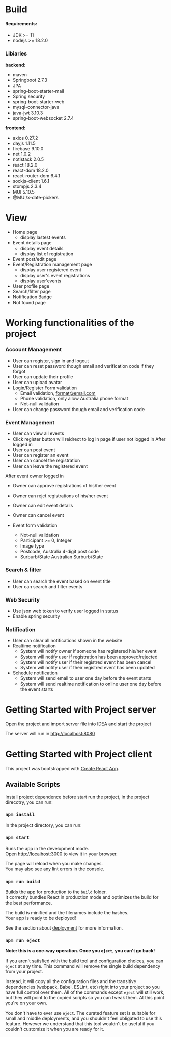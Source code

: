 # Build 
#### Requirements:

- JDK >= 11
- nodejs >= 18.2.0

### Libiaries
**backend:**
- maven
- Springboot 2.7.3
- JPA 
- spring-boot-starter-mail
- Spring security
- spring-boot-starter-web
- mysql-connector-java
- java-jwt 3.10.3
- spring-boot-websocket 2.7.4

**frontend:**
- axios 0.27.2
- dayjs 1.11.5
- firebase 9.10.0
- net 1.0.2
- notistack 2.0.5
- react 18.2.0
- react-dom 18.2.0
- react-router-dom 6.4.1
- sockjs-client 1.6.1
- stompjs 2.3.4
- MUI 5.10.5
- @MUI/x-date-pickers

# View 
- Home page  
    - display lastest events
- Event details page 
    - display event details
    - display list of registration 
- Event post/edit page 
- Event/Registration management page 
    - display user registered event 
    - display user's event registrations
    - display user'events
- User profile page 
- Search/filter page 
- Notification Badge
- Not found page


# Working functionalities of the project

### Account Management 

- User can register, sign in and logout
- User can reset password though email and verification code  if they forgot 
- User can update their profile 
- User can upload avatar 
- Login/Register Form validation
    - Email validation, format@email.com
    - Phone validation, only allow Australia phone format
    - Not-null validation 
- User can change password though email and verification code

### Event Management 

- User can view all events 
- Click register button will reidrect to log in page if user not logged in 
After logged in 
- User can post event 
- User can register an event 
- User can cancel the registration
- User can leave the registered event

After event owner logged in
- Owner can approve registrations of his/her event 
- Owner can rejct registrations of his/her event 
- Owner can edit event details 
- Owner can cancel event 

- Event form validation 
    - Not-null validation
    - Participant >= 0, Integer
    - Image type
    - Postcode, Australia 4-digit post code 
    - Surburb/State  Australian Surburb/State


### Search & filter

- User can search the event based on event title 
- User can search and filter events 

### Web Security

- Use json web token to verify user logged in status 
- Enable spring security 

### Notification 
- User can clear all notifications shown in the website 
- Realtime notification 
    - System will notify owner if someone has registered his/her event 
    - System will notify user if registration has been approved/rejected
    - System will notify user if their registred event has been cancel
    - System will notify user if their registred event has been updated
- Schedule notification 
    - System will send email to user one day before the event starts
    - System will send realtime notification to online user one day before the event starts




# Getting Started with Project server

Open the project and import server file into IDEA and start the project

The server will run in [http://localhost:8080](http://localhost:8080)


# Getting Started with Project client 

This project was bootstrapped with [Create React App](https://github.com/facebook/create-react-app).

## Available Scripts


Install project dependence before start run the project, in the project direcotry, you can run:
### `npm install`


In the project directory, you can run:

### `npm start`

Runs the app in the development mode.\
Open [http://localhost:3000](http://localhost:3000) to view it in your browser.

The page will reload when you make changes.\
You may also see any lint errors in the console.

### `npm run build`

Builds the app for production to the `build` folder.\
It correctly bundles React in production mode and optimizes the build for the best performance.

The build is minified and the filenames include the hashes.\
Your app is ready to be deployed!

See the section about [deployment](https://facebook.github.io/create-react-app/docs/deployment) for more information.

### `npm run eject`

**Note: this is a one-way operation. Once you `eject`, you can't go back!**

If you aren't satisfied with the build tool and configuration choices, you can `eject` at any time. This command will remove the single build dependency from your project.

Instead, it will copy all the configuration files and the transitive dependencies (webpack, Babel, ESLint, etc) right into your project so you have full control over them. All of the commands except `eject` will still work, but they will point to the copied scripts so you can tweak them. At this point you're on your own.

You don't have to ever use `eject`. The curated feature set is suitable for small and middle deployments, and you shouldn't feel obligated to use this feature. However we understand that this tool wouldn't be useful if you couldn't customize it when you are ready for it.
